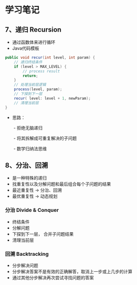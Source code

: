 # 学习笔记
## 7、递归 Recursion

- 通过函数体来进行循环
- Java代码模板

```java
public void recur(int level, int param) {
    // 递归终结条件
    if (level > MAX_LEVEL) {
        // process result
        return;
    }
    // 处理当前层逻辑
    process(level, param);
  	// 下探到下一层
    recur( level: level + 1, newParam);
  	// 清理当前层
}
```

- 思路：

  ​	- 拒绝无脑递归

  ​	- 将其拆解成可重复解决的子问题

  ​	- 数学归纳法思维

## 8、分治、回溯

- 是一种特殊的递归
- 找重复性以及分解问题和最后组合每个子问题的结果
- 最近重复性 -> 分治、回溯
- 最优重复性 -> 动态规划

### 分治 Divide & Conquer

- 终结条件
- 分解问题
- 下探到下一层， 合并子问题结果
- 清理当前层

### 回溯 Backtracking

- 分步解决问题
- 分步解决答案不是有效的正确解答，取消上一步或上几步的计算
- 通过其他分步解决再次尝试寻找问题的答案